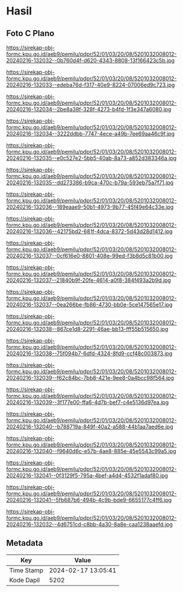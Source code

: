 # Hasil

## Foto C Plano

https://sirekap-obj-formc.kpu.go.id/aeb9/pemilu/pdpr/52/01/03/20/08/5201032008012-20240216-132032--0b760d4f-d620-4343-8808-13f166423c5b.jpg

https://sirekap-obj-formc.kpu.go.id/aeb9/pemilu/pdpr/52/01/03/20/08/5201032008012-20240216-132033--edeba76d-f317-40e9-8224-07006ed9c723.jpg

https://sirekap-obj-formc.kpu.go.id/aeb9/pemilu/pdpr/52/01/03/20/08/5201032008012-20240216-132034--2be8a38f-328f-4273-b4fd-1f3e347a6080.jpg

https://sirekap-obj-formc.kpu.go.id/aeb9/pemilu/pdpr/52/01/03/20/08/5201032008012-20240216-132034--3222ddbb-7747-4ece-a49b-7ee69aa46c9f.jpg

https://sirekap-obj-formc.kpu.go.id/aeb9/pemilu/pdpr/52/01/03/20/08/5201032008012-20240216-132035--e0c527e2-5bb5-40ab-8a73-a852d383346a.jpg

https://sirekap-obj-formc.kpu.go.id/aeb9/pemilu/pdpr/52/01/03/20/08/5201032008012-20240216-132035--dd273386-b9ca-470c-b79a-593eb75a7f71.jpg

https://sirekap-obj-formc.kpu.go.id/aeb9/pemilu/pdpr/52/01/03/20/08/5201032008012-20240216-132036--189eaae9-50b1-4973-9b77-45f49e64c33e.jpg

https://sirekap-obj-formc.kpu.go.id/aeb9/pemilu/pdpr/52/01/03/20/08/5201032008012-20240216-132036--42175bd2-681f-4dca-8372-5d43d28d1412.jpg

https://sirekap-obj-formc.kpu.go.id/aeb9/pemilu/pdpr/52/01/03/20/08/5201032008012-20240216-132037--0cf616e0-8801-408e-99ed-f3b8d5c81b00.jpg

https://sirekap-obj-formc.kpu.go.id/aeb9/pemilu/pdpr/52/01/03/20/08/5201032008012-20240216-132037--21840b9f-20fe-4614-a0f8-384f493a2b9d.jpg

https://sirekap-obj-formc.kpu.go.id/aeb9/pemilu/pdpr/52/01/03/20/08/5201032008012-20240216-132037--0ea266be-fb86-4730-bb0e-5ce147565e17.jpg

https://sirekap-obj-formc.kpu.go.id/aeb9/pemilu/pdpr/52/01/03/20/08/5201032008012-20240216-132038--867ce1d8-2291-46ae-bb13-fff55b515650.jpg

https://sirekap-obj-formc.kpu.go.id/aeb9/pemilu/pdpr/52/01/03/20/08/5201032008012-20240216-132038--75f094b7-6dfd-4324-8fd9-ccf48c003873.jpg

https://sirekap-obj-formc.kpu.go.id/aeb9/pemilu/pdpr/52/01/03/20/08/5201032008012-20240216-132039--f62c84bc-7bb8-421e-9ee8-0a4bcc98f564.jpg

https://sirekap-obj-formc.kpu.go.id/aeb9/pemilu/pdpr/52/01/03/20/08/5201032008012-20240216-132039--3f177e00-ffa6-4d7b-bef7-c4e5136d97ea.jpg

https://sirekap-obj-formc.kpu.go.id/aeb9/pemilu/pdpr/52/01/03/20/08/5201032008012-20240216-132040--b788719a-849f-40a2-a588-44b1aa7aed6e.jpg

https://sirekap-obj-formc.kpu.go.id/aeb9/pemilu/pdpr/52/01/03/20/08/5201032008012-20240216-132040--f9640d6c-e57b-4ae8-885e-45e5543c99a5.jpg

https://sirekap-obj-formc.kpu.go.id/aeb9/pemilu/pdpr/52/01/03/20/08/5201032008012-20240216-132041--0f3129f5-795a-4bef-a4d4-4532f1adaf80.jpg

https://sirekap-obj-formc.kpu.go.id/aeb9/pemilu/pdpr/52/01/03/20/08/5201032008012-20240216-132041--5fb687b6-494b-4c9b-bde9-6655177c4ff6.jpg

https://sirekap-obj-formc.kpu.go.id/aeb9/pemilu/pdpr/52/01/03/20/08/5201032008012-20240216-132032--4d6751cd-c8bb-4a30-8a8e-caa1238aaefd.jpg


## Metadata

| Key        | Value               |
| ---------- | ------------------- |
| Time Stamp | 2024-02-17 13:05:41 |
| Kode Dapil | 5202                |



